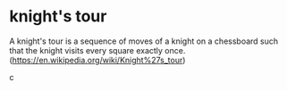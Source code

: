 # knight's tour
A knight's tour is a sequence of moves of a knight on a chessboard such that the knight visits every square exactly once.
(https://en.wikipedia.org/wiki/Knight%27s_tour)


c